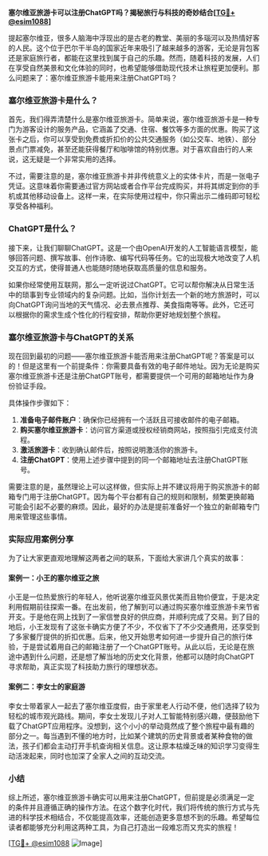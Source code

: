 **塞尔维亚旅游卡可以注册ChatGPT吗？揭秘旅行与科技的奇妙结合[[TG💪+ @esim1088](https://t.me/s/esim1088)]**

提起塞尔维亚，很多人脑海中浮现出的是古老的教堂、美丽的多瑙河以及热情好客的人民。这个位于巴尔干半岛的国家近年来吸引了越来越多的游客，无论是背包客还是家庭旅行者，都能在这里找到属于自己的乐趣。然而，随着科技的发展，人们在享受自然美景和文化体验的同时，也希望能够借助现代技术让旅程更加便利。那么问题来了：塞尔维亚旅游卡能用来注册ChatGPT吗？

### 塞尔维亚旅游卡是什么？

首先，我们得弄清楚什么是塞尔维亚旅游卡。简单来说，塞尔维亚旅游卡是一种专门为游客设计的服务产品，它涵盖了交通、住宿、餐饮等多方面的优惠。购买了这张卡之后，你可以享受到免费或折扣价的公共交通服务（如公交车、地铁）、部分景点门票减免，甚至还能获得餐厅和咖啡馆的特别优惠。对于喜欢自由行的人来说，这无疑是一个非常实用的选择。

不过，需要注意的是，塞尔维亚旅游卡并非传统意义上的实体卡片，而是一张电子凭证。这意味着你需要通过官方网站或者合作平台完成购买，并将其绑定到你的手机或其他移动设备上。这样一来，在实际使用过程中，你只需出示二维码即可轻松享受各种福利。

### ChatGPT是什么？

接下来，让我们聊聊ChatGPT。这是一个由OpenAI开发的人工智能语言模型，能够回答问题、撰写故事、创作诗歌、编写代码等任务。它的出现极大地改变了人机交互的方式，使得普通人也能随时随地获取高质量的信息和服务。

如果你经常使用互联网，那么一定听说过ChatGPT。它可以帮你解决从日常生活中的琐事到专业领域内的复杂问题。比如，当你计划去一个新的地方旅游时，可以向ChatGPT询问当地的天气情况、必去景点推荐、美食指南等等。此外，它还可以根据你的需求生成个性化的行程安排，帮助你更好地规划整个旅程。

### 塞尔维亚旅游卡与ChatGPT的关系

现在回到最初的问题——塞尔维亚旅游卡能否用来注册ChatGPT呢？答案是可以的！但是这里有一个前提条件：你需要具备有效的电子邮件地址。因为无论是购买塞尔维亚旅游卡还是注册ChatGPT账号，都需要提供一个可用的邮箱地址作为身份验证手段。

具体操作步骤如下：

1. **准备电子邮件账户**：确保你已经拥有一个活跃且可接收邮件的电子邮箱。
2. **购买塞尔维亚旅游卡**：访问官方渠道或授权经销商网站，按照指引完成支付流程。
3. **激活旅游卡**：收到确认邮件后，按照说明激活你的旅游卡。
4. **注册ChatGPT**：使用上述步骤中提到的同一个邮箱地址去注册ChatGPT账号。

需要注意的是，虽然理论上可以这样做，但实际上并不建议将用于购买旅游卡的邮箱专门用于注册ChatGPT。因为每个平台都有自己的规则和限制，频繁更换邮箱可能会引起不必要的麻烦。因此，最好的办法是提前准备好一个独立的新邮箱专门用来管理这些事情。

### 实际应用案例分享

为了让大家更直观地理解这两者之间的联系，下面给大家讲几个真实的故事：

#### 案例一：小王的塞尔维亚之旅
小王是一位热爱旅行的年轻人，他听说塞尔维亚风景优美而且物价便宜，于是决定利用假期前往探索一番。在出发前，他了解到可以通过购买塞尔维亚旅游卡来节省开支。于是他在网上找到了一家信誉良好的供应商，并顺利完成了交易。到了目的地后，小王发现有了这张卡确实方便了不少，不仅省下了不少交通费用，还享受到了多家餐厅提供的折扣优惠。后来，他又开始思考如何进一步提升自己的旅行体验，于是尝试着用自己的邮箱注册了一个ChatGPT账号。从此以后，无论是在旅途中遇到什么问题，还是想了解当地的历史文化背景，他都可以随时向ChatGPT寻求帮助，真正实现了科技助力旅行的理想状态。

#### 案例二：李女士的家庭游
李女士带着家人一起去了塞尔维亚度假，由于家里老人行动不便，他们选择了较为轻松的城市观光路线。期间，李女士发现儿子对人工智能特别感兴趣，便鼓励他下载了ChatGPT应用程序。没想到，这个小小的举动竟然成了整个旅程中最有趣的部分之一。每当遇到不懂的地方时，比如某个建筑的历史背景或者某种食物的做法，孩子们都会主动打开手机查询相关信息。这让原本枯燥乏味的知识学习变得生动活泼起来，同时也加深了全家人之间的互动交流。

### 小结

综上所述，塞尔维亚旅游卡确实可以用来注册ChatGPT，但前提是必须满足一定的条件并且遵循正确的操作方法。在这个数字化时代，我们将传统的旅行方式与先进的科学技术相结合，不仅能提高效率，还能创造更多意想不到的乐趣。希望每位读者都能够充分利用这两种工具，为自己打造出一段难忘而又充实的旅程！

[[TG💪+ @esim1088](https://t.me/s/esim1088) ![Image](https://i.postimg.cc/4NQfJmqS/Snipaste-2025-05-13-00-14-12.png)]
